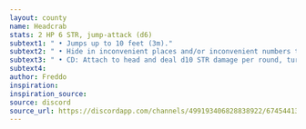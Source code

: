 ```yaml
---
layout: county 
name: Headcrab
stats: 2 HP 6 STR, jump-attack (d6)
subtext1: " • Jumps up to 10 feet (3m)."
subtext2: " • Hide in inconvenient places and/or inconvenient numbers to ambush unsuspecting targets"
subtext3: " • CD: Attach to head and deal d10 STR damage per round, turns target into zombie at 0 STR"
subtext4: 
author: Freddo
inspiration: 
inspiration_source: 
source: discord
source_url: https://discordapp.com/channels/499193406828838922/674544134798966806/694480567785357343
---
```

